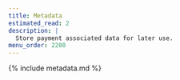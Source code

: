 ```yaml
---
title: Metadata
estimated_read: 2
description: |
  Store payment associated data for later use.
menu_order: 2200
---
```


{% include metadata.md %}
